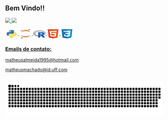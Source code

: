 ## Bem Vindo!!
 <div>
  <a href="https://github.com/MatheusMachado57">
  <img height="180em" src="https://github-readme-stats.vercel.app/api?username=MatheusMachado57&show_icons=true&theme=dracula&include_all_commits=true&count_private=true"/>
  <img height="180em" src="https://github-readme-stats.vercel.app/api/top-langs/?username=MatheusMachado57&layout=compact&langs_count=16&theme=dracula"/>
<div>
 
<div style="display: inline_block"><br>
  <img align="center" alt="MM-Python" height="30" width="40" src="https://raw.githubusercontent.com/devicons/devicon/master/icons/python/python-original.svg">
  <img align="center" alt="MM-Jupyter" height="30" width="40" src="https://raw.githubusercontent.com/devicons/devicon/master/icons/jupyter/jupyter-original.svg">
  <img align="center" alt="MM-R" height="30" width="40" src="https://raw.githubusercontent.com/devicons/devicon/master/icons/r/r-original.svg">
  <img align="center" alt="MM-HTML" height="30" width="40" src="https://raw.githubusercontent.com/devicons/devicon/master/icons/html5/html5-original.svg">
  <img align="center" alt="MM-CSS" height="30" width="40" src="https://raw.githubusercontent.com/devicons/devicon/master/icons/css3/css3-original.svg">
 
  ### Emails de contato:
  
  matheusalmeida1995@hotmail.com
 
  matheusmachado@id.uff.com
 
 </div>
 
  ##

<div>
  
  ![Snake animation](https://github.com/MatheusMachado57/MatheusMachado57/blob/output/github-contribution-grid-snake.svg)
  
 </div>
